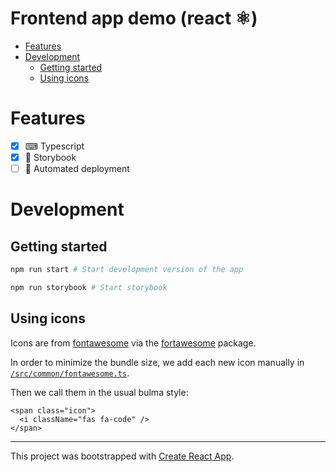 # Frontend app demo (react ⚛) <!-- omit in toc -->

- [Features](#features)
- [Development](#development)
  - [Getting started](#getting-started)
  - [Using icons](#using-icons)

# Features

- [x] ⌨ Typescript
- [x] 📘 Storybook
- [ ] 🐋 Automated deployment

# Development

## Getting started

```bash
npm run start # Start development version of the app

npm run storybook # Start storybook
```

## Using icons

Icons are from [fontawesome](https://fontawesome.com/) via the
[fortawesome](https://www.npmjs.com/package/@fortawesome/react-fontawesome) package.

In order to minimize the bundle size, we add each new icon manually in
[`/src/common/fontawesome.ts`](/src/common/fontawesome.ts).

Then we call them in the usual bulma style:

```tsx
<span class="icon">
  <i className="fas fa-code" />
</span>
```

---

This project was bootstrapped with [Create React App](https://github.com/facebook/create-react-app).
